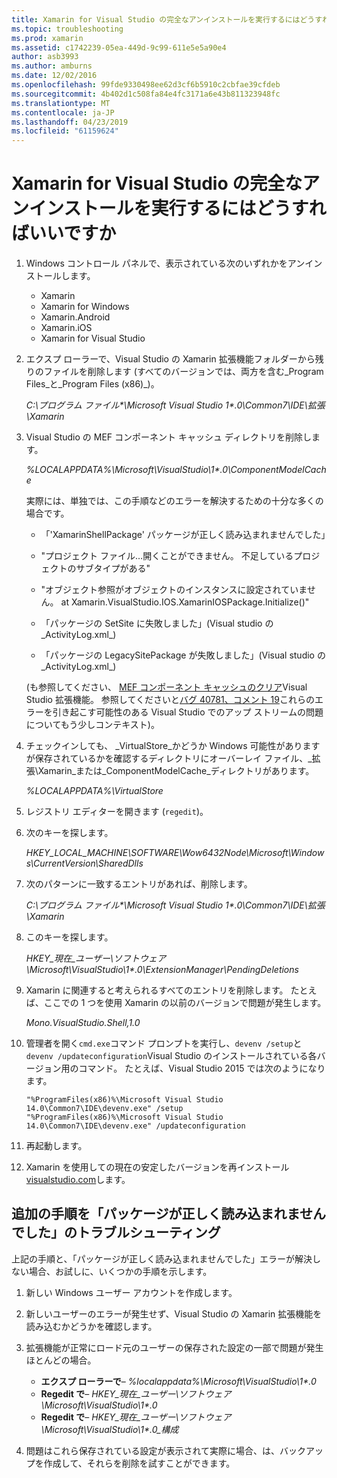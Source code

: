 ```yaml
---
title: Xamarin for Visual Studio の完全なアンインストールを実行するにはどうすればいいですか
ms.topic: troubleshooting
ms.prod: xamarin
ms.assetid: c1742239-05ea-449d-9c99-611e5e5a90e4
author: asb3993
ms.author: amburns
ms.date: 12/02/2016
ms.openlocfilehash: 99fde9330498ee62d3cf6b5910c2cbfae39cfdeb
ms.sourcegitcommit: 4b402d1c508fa84e4fc3171a6e43b811323948fc
ms.translationtype: MT
ms.contentlocale: ja-JP
ms.lasthandoff: 04/23/2019
ms.locfileid: "61159624"
---
```

# <a name="how-do-i-perform-a-thorough-uninstall-for-xamarin-for-visual-studio"></a>Xamarin for Visual Studio の完全なアンインストールを実行するにはどうすればいいですか


1.  Windows コントロール パネルで、表示されている次のいずれかをアンインストールします。

    -   Xamarin
    -   Xamarin for Windows
    -   Xamarin.Android
    -   Xamarin.iOS
    -   Xamarin for Visual Studio

2.  エクスプ ローラーで、Visual Studio の Xamarin 拡張機能フォルダーから残りのファイルを削除します (すべてのバージョンでは、両方を含む_Program Files_と_Program Files (x86)_)。

    _C:\\プログラム ファイル\*\\Microsoft Visual Studio 1\*.0\\Common7\\IDE\\拡張\\Xamarin_

3.  Visual Studio の MEF コンポーネント キャッシュ ディレクトリを削除します。

    _%LOCALAPPDATA%\\Microsoft\\VisualStudio\\1\*.0\\ComponentModelCache_

    実際には、単独では、この手順などのエラーを解決するための十分な多くの場合です。

    -   「'XamarinShellPackage' パッケージが正しく読み込まれませんでした」

    -   "プロジェクト ファイル…開くことができません。 不足しているプロジェクトのサブタイプがある"

    -   "オブジェクト参照がオブジェクトのインスタンスに設定されていません。  at Xamarin.VisualStudio.IOS.XamarinIOSPackage.Initialize()"

    -   「パッケージの SetSite に失敗しました」(Visual studio の_ActivityLog.xml_)

    -   「パッケージの LegacySitePackage が失敗しました」(Visual studio の_ActivityLog.xml_)

    (も参照してください、 [MEF コンポーネント キャッシュのクリア](https://visualstudiogallery.msdn.microsoft.com/22b94661-70c7-4a93-9ca3-8b6dd45f47cd)Visual Studio 拡張機能。  参照してくださいと[バグ 40781、コメント 19](https://bugzilla.xamarin.com/show_bug.cgi?id=40781#c19)これらのエラーを引き起こす可能性のある Visual Studio でのアップ ストリームの問題についてもう少しコンテキスト)。

4.  チェックインしても、 _VirtualStore_かどうか Windows 可能性がありますが保存されているかを確認するディレクトリにオーバーレイ ファイル、_拡張\\Xamarin_または_ComponentModelCache_ディレクトリがあります。

    _%LOCALAPPDATA%\\VirtualStore_

5.  レジストリ エディターを開きます (`regedit`)。

6.  次のキーを探します。

    _HKEY\_LOCAL\_MACHINE\\SOFTWARE\\Wow6432Node\\Microsoft\\Windows\\CurrentVersion\\SharedDlls_

7.  次のパターンに一致するエントリがあれば、削除します。

    _C:\\プログラム ファイル\*\\Microsoft Visual Studio 1\*.0\\Common7\\IDE\\拡張\\Xamarin_

8.  このキーを探します。

    _HKEY\_現在\_ユーザー\\ソフトウェア\\Microsoft\\VisualStudio\\1\*.0\\ExtensionManager\\PendingDeletions_

9.  Xamarin に関連すると考えられるすべてのエントリを削除します。  たとえば、ここでの 1 つを使用 Xamarin の以前のバージョンで問題が発生します。

    _Mono.VisualStudio.Shell,1.0_

10. 管理者を開く`cmd.exe`コマンド プロンプトを実行し、`devenv /setup`と`devenv /updateconfiguration`Visual Studio のインストールされている各バージョン用のコマンド。  たとえば、Visual Studio 2015 では次のようになります。

    ```
    "%ProgramFiles(x86)%\Microsoft Visual Studio 14.0\Common7\IDE\devenv.exe" /setup
    "%ProgramFiles(x86)%\Microsoft Visual Studio 14.0\Common7\IDE\devenv.exe" /updateconfiguration
    ```

11. 再起動します。

12. Xamarin を使用しての現在の安定したバージョンを再インストール[visualstudio.com](https://visualstudio.com/xamarin/)します。

## <a name="additional-troubleshooting-steps-for-package-did-not-load-correctly"></a>追加の手順を「パッケージが正しく読み込まれませんでした」のトラブルシューティング

上記の手順と、「パッケージが正しく読み込まれませんでした」エラーが解決しない場合、お試しに、いくつかの手順を示します。

1.  新しい Windows ユーザー アカウントを作成します。

2.  新しいユーザーのエラーが発生せず、Visual Studio の Xamarin 拡張機能を読み込むかどうかを確認します。

3.  拡張機能が正常にロード元のユーザーの保存された設定の一部で問題が発生ほとんどの場合。

    -   **エクスプ ローラーで**– _%localappdata%\\Microsoft\\VisualStudio\\1\*.0_
    -   **Regedit で**– _HKEY\_現在\_ユーザー\\ソフトウェア\\Microsoft\\VisualStudio\\1\*.0_
    -   **Regedit で**– _HKEY\_現在\_ユーザー\\ソフトウェア\\Microsoft\\VisualStudio\\1\*.0\_構成_

4.  問題はこれら保存されている設定が表示されて実際に場合、は、バックアップを作成して、それらを削除を試すことができます。
